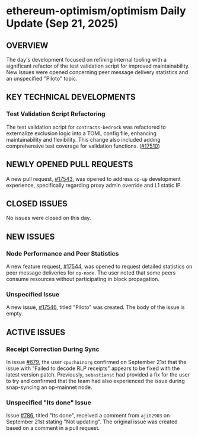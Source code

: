 # ethereum-optimism/optimism Daily Update (Sep 21, 2025)
## OVERVIEW 
The day's development focused on refining internal tooling with a significant refactor of the test validation script for improved maintainability. New issues were opened concerning peer message delivery statistics and an unspecified "Piloto" topic.

## KEY TECHNICAL DEVELOPMENTS

### Test Validation Script Refactoring
The test validation script for `contracts-bedrock` was refactored to externalize exclusion logic into a TOML config file, enhancing maintainability and flexibility. This change also included adding comprehensive test coverage for validation functions. ([#17510](https://github.com/ethereum-optimism/optimism/pull/17510))

## NEWLY OPENED PULL REQUESTS
A new pull request, [#17543](https://github.com/ethereum-optimism/optimism/pull/17543), was opened to address `op-up` development experience, specifically regarding proxy admin override and L1 static IP.

## CLOSED ISSUES
No issues were closed on this day.

## NEW ISSUES

### Node Performance and Peer Statistics
A new feature request, [#17544](https://github.com/ethereum-optimism/optimism/issues/17544), was opened to request detailed statistics on peer message deliveries for `op-node`. The user noted that some peers consume resources without participating in block propagation.

### Unspecified Issue
A new issue, [#17546](https://github.com/ethereum-optimism/optimism/issues/17546), titled "Piloto" was created. The body of the issue is empty.

## ACTIVE ISSUES

### Receipt Correction During Sync
In issue [#679](https://github.com/ethereum-optimism/optimism/issues/679), the user `cpuchainorg` confirmed on September 21st that the issue with "Failed to decode RLP receipts" appears to be fixed with the latest version patch. Previously, `sebastianst` had provided a fix for the user to try and confirmed that the team had also experienced the issue during snap-syncing an op-mainnet node.

### Unspecified "Its done" Issue
Issue [#786](https://github.com/ethereum-optimism/optimism/issues/786), titled "Its done", received a comment from `ajit2903` on September 21st stating "Not updating". The original issue was created based on a comment in a pull request.